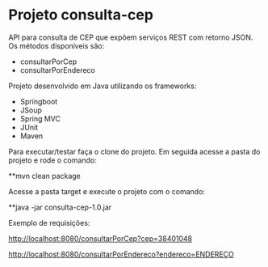 # Projeto consulta-cep

API para consulta de CEP que expõem serviços REST com retorno JSON. Os métodos disponíveis são:

- consultarPorCep
- consultarPorEndereco

Projeto desenvolvido em Java utilizando os frameworks:

- Springboot
- JSoup
- Spring MVC
- JUnit
- Maven

Para executar/testar faça o clone do projeto. Em seguida acesse a pasta do projeto e rode o comando:

**mvn clean package

Acesse a pasta target e execute o projeto com o comando:

**java -jar consulta-cep-1.0.jar

Exemplo de requisições:

[http://localhost:8080/consultarPorCep?cep=38401048](http://localhost:8080/consultarPorCep?cep=38401048)

[http://localhost:8080/consultarPorEndereco?endereco=ENDEREÇO](http://localhost:8080/consultarPorEndereco?endereco=ENDEREÇO)
